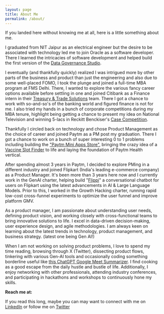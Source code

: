 ```yaml
---
layout: page
title: About Me
permalink: /about/
---
```


If you landed here without knowing me at all, here is a little something about me.

I graduated from NIT Jaipur as an electrical engineer but the desire to be associated with technology led me to join Oracle as a software developer. There I learned the intricacies of software development and helped build the first version of the [Data Governance Studio](https://docs.oracle.com/cd/E93133_01/PDF/8.0.6.0.0/OFSAA_DM_Pack_DGS_US_Regulatory_Reporting_8.0.6.0.0_User_Guide.pdf).

I eventually (and thankfully quickly) realized I was intrigued more by other parts of the business and product than just the engineering and also due to some well-placed FOMO, I took the plunge and joined a full-time MBA program at FMS Delhi. There, I wanted to explore the various fancy career options available before settling in one and joined Citibank as a Finance intern in their [Treasury & Trade Solutions](https://www.citibank.com/tts) team. There I got a chance to work with so-and-so's of the banking world and figured finance is not for me. I also tried my hands in a bunch of corporate competitions during my MBA tenure, highlight being getting a chance to present my idea on National Television and winning 5-lacs in Reckitt Benckiser's [Case Competition](https://www.youtube.com/watch?v=180lua2YSTI&t=502s).

Thankfully I circled back on technology and chose Product Management as the choice of career and joined Paytm as a PM post my graduation. There I got a chance to work on a bunch of super interesting 0 to 1 problems including building the ["Paytm Mini Apps Store"](https://www.youtube.com/watch?v=nuK7Ct59Vyk&t=3161s), bringing the crazy idea of a [Vaccine Slot Finder](https://princejain.me/2021/08/03/Building-Vaccine-Slot-Finder.html) to life and laying the foundation of Paytm Health vertical.

After spending almost 3 years in Paytm, I decided to explore PMing in a different industry and joined Flipkart (India's leading e-commerce company) as a Product Manager. It's been more than 3 years here now and I currently work in the GenAI charter, helping build "[Flippi](https://inc42.com/buzz/flipkart-launches-chatgpt-powered-shopping-assistant-flippi/)" a conversational chatbot for users on Flipkart using the latest advancements in AI & Large Language Models. Prior to this, I worked in the Growth Hacking charter, running rapid low-cost cross-funnel experiments to optimize the user funnel and improve platform GMV.

As a product manager, I am passionate about understanding user needs, defining product vision, and working closely with cross-functional teams to bring innovative solutions to life. I excel in data-driven decision-making, user experience design, and agile methodologies. I am always keen on learning about the latest trends in technology, product management, and business strategy. (latest one being Gen AI!)

When I am not working on solving product problems, I love to spend my time reading, browsing through X (Twitter), dissecting product flows, tinkering with various Gen-AI tools and occasionally coding something borderline useful like [this ChatGPT Google Meet Summarizer](https://chromewebstore.google.com/detail/chatgpt-google-meet-summa/kofkiemddfpekcadmaeheonbbkhnclhj). I find cooking as a good escape from the daily hustle and bustle of life. Additionally, I enjoy networking with other professionals, attending industry conferences, and participating in hackathons and workshops to continuously hone my skills.

**Reach me at:**

If you read this long, maybe you can may want to connect with me on [LinkedIn](https://in.linkedin.com/in/princejain17) or follow me on [Twitter](https://twitter.com/Prince_Jain17)
